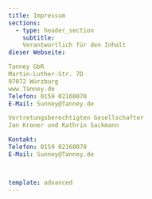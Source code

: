 ```yaml
---
title: Impressum
sections:
  - type: header_section
    subtitle: 
    Verantwortlich für den Inhalt 
dieser Webseite:  

Tanney GbR
Martin-Luther-Str. 7D
97072 Würzburg
www.Tanney.de
Telefon: 0159 02160070
E-Mail: Sunney@Tanney.de

Vertretungsberechtigten Gesellschafter
Jan Kroner und Kathrin Sackmann

Kontakt:
Telefon: 0159 02160070
E-Mail: Sunney@Tanney.de



template: advanced
---
```

